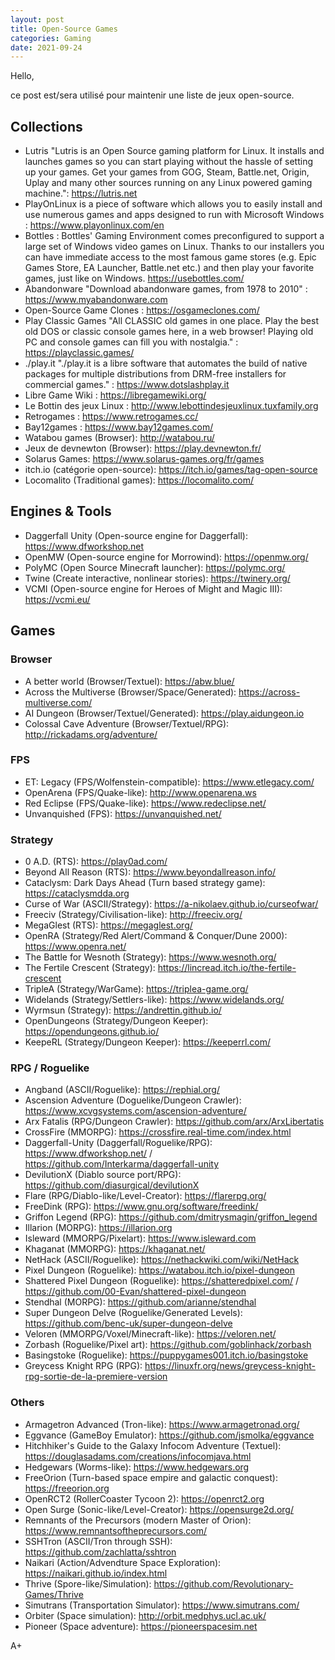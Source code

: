 ```yaml
---
layout: post
title: Open-Source Games
categories: Gaming
date: 2021-09-24
---
```


Hello,

ce post est/sera utilisé pour maintenir une liste de jeux open-source.

## Collections
- Lutris "Lutris is an Open Source gaming platform for Linux. It installs and launches games so you can start playing without the hassle of setting up your games. Get your games from GOG, Steam, Battle.net, Origin, Uplay and many other sources running on any Linux powered gaming machine.": <https://lutris.net>
- PlayOnLinux is a piece of software which allows you to easily install and use numerous games and apps designed to run with Microsoft Windows : <https://www.playonlinux.com/en>
- Bottles : Bottles' Gaming Environment comes preconfigured to support a large set of Windows video games on Linux. Thanks to our installers you can have immediate access to the most famous game stores (e.g. Epic Games Store, EA Launcher, Battle.net etc.) and then play your favorite games, just like on Windows. <https://usebottles.com/>
- Abandonware "Download abandonware games, from 1978 to 2010" : <https://www.myabandonware.com>
- Open-Source Game Clones : <https://osgameclones.com/>
- Play Classic Games "All CLASSIC old games in one place. Play the best old DOS or classic console games here, in a web browser!
Playing old PC and console games can fill you with nostalgia." : <https://playclassic.games/>
- ./play.it "./play.it is a libre software that automates the build of native packages for multiple distributions from DRM-free installers for commercial games." : <https://www.dotslashplay.it>
- Libre Game Wiki : <https://libregamewiki.org/>
- Le Bottin des jeux Linux : <http://www.lebottindesjeuxlinux.tuxfamily.org>
- Retrogames : <https://www.retrogames.cc/>
- Bay12games : <https://www.bay12games.com/>
- Watabou games (Browser): <http://watabou.ru/>
- Jeux de devnewton (Browser): <https://play.devnewton.fr/>
- Solarus Games: <https://www.solarus-games.org/fr/games>
- itch.io (catégorie open-source): <https://itch.io/games/tag-open-source>
- Locomalito (Traditional games): <https://locomalito.com/>

## Engines & Tools
- Daggerfall Unity (Open-source engine for Daggerfall): <https://www.dfworkshop.net>
- OpenMW (Open-source engine for Morrowind): <https://openmw.org/>
- PolyMC (Open Source Minecraft launcher): <https://polymc.org/>
- Twine (Create interactive, nonlinear stories): <https://twinery.org/>
- VCMI (Open-source engine for Heroes of Might and Magic III): <https://vcmi.eu/>

## Games

### Browser
- A better world (Browser/Textuel): <https://abw.blue/>
- Across the Multiverse (Browser/Space/Generated): <https://across-multiverse.com/>
- AI Dungeon (Browser/Textuel/Generated): <https://play.aidungeon.io>
- Colossal Cave Adventure (Browser/Textuel/RPG): <http://rickadams.org/adventure/>

### FPS
- ET: Legacy (FPS/Wolfenstein-compatible): <https://www.etlegacy.com/>
- OpenArena (FPS/Quake-like): <http://www.openarena.ws>
- Red Eclipse (FPS/Quake-like): <https://www.redeclipse.net/>
- Unvanquished (FPS): <https://unvanquished.net/>

### Strategy
- 0 A.D. (RTS): <https://play0ad.com/>
- Beyond All Reason (RTS): <https://www.beyondallreason.info/>
- Cataclysm: Dark Days Ahead (Turn based strategy game): <https://cataclysmdda.org>
- Curse of War (ASCII/Strategy): <https://a-nikolaev.github.io/curseofwar/>
- Freeciv (Strategy/Civilisation-like): <http://freeciv.org/>
- MegaGlest (RTS): <https://megaglest.org/>
- OpenRA (Strategy/Red Alert/Command & Conquer/Dune 2000): <https://www.openra.net/>
- The Battle for Wesnoth (Strategy): <https://www.wesnoth.org/>
- The Fertile Crescent (Strategy): <https://lincread.itch.io/the-fertile-crescent>
- TripleA (Strategy/WarGame): <https://triplea-game.org/>
- Widelands (Strategy/Settlers-like): <https://www.widelands.org/>
- Wyrmsun (Strategy): <https://andrettin.github.io/>
- OpenDungeons (Strategy/Dungeon Keeper): <https://opendungeons.github.io/>
- KeepeRL (Strategy/Dungeon Keeper): <https://keeperrl.com/>

### RPG / Roguelike
- Angband (ASCII/Roguelike): <https://rephial.org/>
- Ascension Adventure (Doguelike/Dungeon Crawler): <https://www.xcvgsystems.com/ascension-adventure/>
- Arx Fatalis (RPG/Dungeon Crawler): <https://github.com/arx/ArxLibertatis>
- CrossFire (MMORPG): <https://crossfire.real-time.com/index.html>
- Daggerfall-Unity (Daggerfall/Roguelike/RPG): <https://www.dfworkshop.net/> / <https://github.com/Interkarma/daggerfall-unity>
- DevilutionX (Diablo source port/RPG): <https://github.com/diasurgical/devilutionX>
- Flare (RPG/Diablo-like/Level-Creator): <https://flarerpg.org/>
- FreeDink (RPG): <https://www.gnu.org/software/freedink/>
- Griffon Legend (RPG): <https://github.com/dmitrysmagin/griffon_legend>
- Illarion (MORPG): <https://illarion.org>
- Isleward (MMORPG/Pixelart): <https://www.isleward.com>
- Khaganat (MMORPG): <https://khaganat.net/>
- NetHack (ASCII/Roguelike): <https://nethackwiki.com/wiki/NetHack>
- Pixel Dungeon (Roguelike): <https://watabou.itch.io/pixel-dungeon>
- Shattered Pixel Dungeon (Roguelike): <https://shatteredpixel.com/> / <https://github.com/00-Evan/shattered-pixel-dungeon>
- Stendhal (MORPG): <https://github.com/arianne/stendhal>
- Super Dungeon Delve (Roguelike/Generated Levels): <https://github.com/benc-uk/super-dungeon-delve>
- Veloren (MMORPG/Voxel/Minecraft-like): <https://veloren.net/>
- Zorbash (Roguelike/Pixel art): <https://github.com/goblinhack/zorbash>
- Basingstoke (Roguelike): <https://puppygames001.itch.io/basingstoke>
- Greycess Knight RPG (RPG): <https://linuxfr.org/news/greycess-knight-rpg-sortie-de-la-premiere-version>

### Others
- Armagetron Advanced (Tron-like): <https://www.armagetronad.org/>
- Eggvance (GameBoy Emulator): <https://github.com/jsmolka/eggvance>
- Hitchhiker's Guide to the Galaxy Infocom Adventure (Textuel): <https://douglasadams.com/creations/infocomjava.html>
- Hedgewars (Worms-like): <https://www.hedgewars.org>
- FreeOrion (Turn-based space empire and galactic conquest): <https://freeorion.org>
- OpenRCT2 (RollerCoaster Tycoon 2): <https://openrct2.org>
- Open Surge (Sonic-like/Level-Creator): <https://opensurge2d.org/>
- Remnants of the Precursors (modern Master of Orion): <https://www.remnantsoftheprecursors.com/>
- SSHTron (ASCII/Tron through SSH): <https://github.com/zachlatta/sshtron>
- Naikari (Action/Advendture Space Exploration): <https://naikari.github.io/index.html>
- Thrive (Spore-like/Simulation): <https://github.com/Revolutionary-Games/Thrive>
- Simutrans (Transportation Simulator): <https://www.simutrans.com/>
- Orbiter (Space simulation): <http://orbit.medphys.ucl.ac.uk/>
- Pioneer (Space adventure): <https://pioneerspacesim.net>

A+

